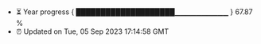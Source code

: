 - ⏳ Year progress { ████████████████████▁▁▁▁▁▁▁▁▁▁ } 67.87 %
- ⏰ Updated on Tue, 05 Sep 2023 17:14:58 GMT

